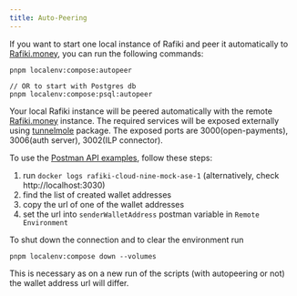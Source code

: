 ```yaml
---
title: Auto-Peering
---
```


If you want to start one local instance of Rafiki and peer it automatically to [Rafiki.money](https://rafiki.money), you can run the following commands:

```
pnpm localenv:compose:autopeer

// OR to start with Postgres db
pnpm localenv:compose:psql:autopeer
```

Your local Rafiki instance will be peered automatically with the remote [Rafiki.money](https://rafiki.money) instance.
The required services will be exposed externally using [tunnelmole](https://www.npmjs.com/package/tunnelmole) package.
The exposed ports are 3000(open-payments), 3006(auth server), 3002(ILP connector).

To use the [Postman API examples](/playground/overview.md#postman--open-payments-apis), follow these steps:

1. run `docker logs rafiki-cloud-nine-mock-ase-1` (alternatively, check http://localhost:3030)
2. find the list of created wallet addresses
3. copy the url of one of the wallet addresses
4. set the url into `senderWalletAddress` postman variable in `Remote Environment`

To shut down the connection and to clear the environment run

```
pnpm localenv:compose down --volumes
```

This is necessary as on a new run of the scripts (with autopeering or not) the wallet address url will differ.
